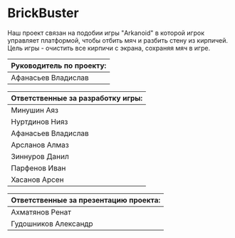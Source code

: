 # BrickBuster
Наш проект связан на подобии игры "Arkanoid" в которой игрок управляет  платформой, чтобы отбить мяч и разбить стену из кирпичей. Цель игры - очистить все кирпичи с экрана, сохраняя мяч в игре.

| Руководитель по проекту: |
|--------------------------|
| Афанасьев Владислав|

| Ответственные за разработку игры: |
|------------------------------------|
| Минушин Аяз | | Меню |
| Нуртдинов Нияз | Музыка |
| Афанасьев Владислав| |    
| Арсланов Алмаз | | Текстуры | 
| Зиннуров Данил | | Счетчик |
| Парфенов Иван | | Скрипты |
| Хасанов Арсен | | Скрипты |

|Ответственные за презентацию проекта: |
|------------------------------------|
|Ахматянов Ренат| | Оформление GitHub | 
|Гудошников Александр| | Презентация проекта |
